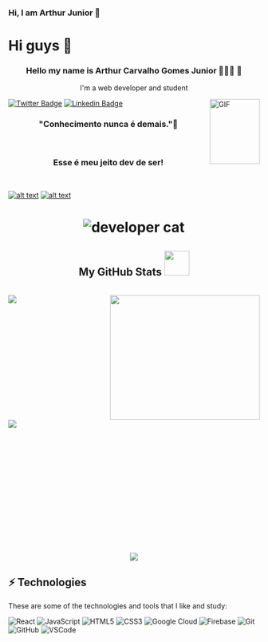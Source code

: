 ### Hi, I am Arthur Junior 👋

<!--
**arthurjunior/arthurjunior** is a ✨ _special_ ✨ repository because its `README.md` (this file) appears on your GitHub profile.

Here are some ideas to get you started:

- 🔭 I’m currently working on ...
- 🌱 I’m currently learning ...
- 👯 I’m looking to collaborate on ...
- 🤔 I’m looking for help with ...
- 💬 Ask me about ...
- 📫 How to reach me: ...
- 😄 Pronouns: ...
- ⚡ Fun fact: ...
-->
# Hi guys 👋

<h3><p align="center">Hello my name is Arthur Carvalho Gomes Junior 👨🏻‍💻 🚀</p></h3>
<p align="center">I'm a web developer and student</p>
<a href="https://github.com/arthurjunior/"> <img align="right" alt="GIF" width="100px" height="130px" src="https://media.giphy.com/media/SS8CV2rQdlYNLtBCiF/source.gif" /> </a>


[![Twitter Badge](https://img.shields.io/badge/-Twitter-blue?style=flat-square&labelColor=blue&logo=twitter&logoColor=white&link=https://twitter.com/arthug7)](https://twitter.com/arthug7)
[![Linkedin Badge](https://img.shields.io/badge/-LinkedIn-blue?style=flat-square&logo=Linkedin&logoColor=white&link=https://www.linkedin.com/in/devarthur/)](https://www.linkedin.com/in/devarthur/) 




<h3><p align="center"> "Conhecimento nunca é demais."🧠</p></h3>
<br/>
<h3><p align="center"> Esse é meu jeito dev de ser!</p></h3>
<br/>







[![alt text][1.1]][1]
[![alt text][2.1]][2]

[1.1]: http://i.imgur.com/tXSoThF.png
[2.1]: http://i.imgur.com/P3YfQoD.png


[1]: https://twitter.com/
[2]: https://www.facebook.com/

<h1 align="center">
  <img src="./giphy.gif" alt="developer cat" />
</h1>

<!--  My GitHub Stats and some gifs  -->
<div>
  <h2 align='center'>
  My GitHub Stats <img width='50px' height='50px' src="https://c.tenor.com/y2JXkY1pXkwAAAAC/cat-computer.giff">
  </h2>
<br>

  <img align="left" src="https://github-readme-stats.vercel.app/api?username=gustavojuvino&hide=contribs,prs&show_icons=true&theme=onedark"/>
  <div align="right"><img width="300px" height="250px" src="https://c.tenor.com/AlUkiGkR2j8AAAAC/new-game-ahagon-umiko-programming.gif"></div>
  <img align="left" src="https://github-readme-stats.vercel.app/api/top-langs/?username=gustavojuvino&theme=onedark">

  <br><br><br><br><br><br><br><br><br><br><br><br><br><br>

  <div align='center'>
  <img src="https://github-profile-trophy.vercel.app/?username=gustavojuvino&rank=SECRET,SSS,SS,S,AAA,AA,A,B,C&theme=onedark"/>
  </div>
</div>

## ⚡️ Technologies

These are some of the technologies and tools that I like and study:

![React](https://img.shields.io/badge/-React-black?style=flat-square&logo=react)
![JavaScript](https://img.shields.io/badge/-JavaScript-black?style=flat-square&logo=javascript)
![HTML5](https://img.shields.io/badge/-HTML5-E34F26?style=flat-square&logo=html5&logoColor=white)
![CSS3](https://img.shields.io/badge/-CSS3-1572B6?style=flat-square&logo=css3)
![Google Cloud](https://img.shields.io/badge/Google%20Cloud-4285F4?style=flat-square&logo=google-cloud&logoColor=white)
![Firebase](https://img.shields.io/badge/Firebase-FFCA28?style=flat-square&logo=firebase&logoColor=white)
![Git](https://img.shields.io/badge/-Git-black?style=flat-square&logo=git)
![GitHub](https://img.shields.io/badge/-GitHub-181717?style=flat-square&logo=github)
![VSCode](https://img.shields.io/badge/-VSCode-007ACC?style=flat-square&logo=visual-studio-code&logoColor=white)

